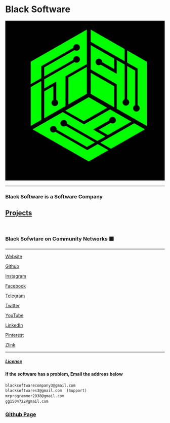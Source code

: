 <!-- Black Software -->
<!-- سینا میثمی -->
# Black Software

[![Black-Software](https://github.com/black-software-Com/Black-Software/blob/master/docs/img/black-software-logo-.png "Black Software")](https://github.com/black-software-Com)
<hr>

<h3>
Black Software is a Software Company
</h3>

## [Projects](https://github.com/black-software-com)

<br>

### Black Sofwtare on Community Networks ⬛
---
[Website](http://blacksoftwarecompany.com)

[Github](https://github.com/black-software-com)

[Instagram](https://instagram.com/black_software_company)

[Facebook](https://www.facebook.com/profile.php?id=100076104841323)

[Telegram](https://t.me/blacksoftware3)

[Twitter](https://twitter.com/blacksoftware3 )

[YouTube](https://www.youtube.com/channel/UCJNgrVc2NvEuMkASBa5AzLg)

[LinkedIn](https://www.linkedin.com/in/black-software-608425226/)

[Pinterest](https://www.pinterest.com/blacksoftwarecompany3/_saved/)

[Zlink](https://zil.ink/blacksoftware)

---


##### [License](https://github.com/black-software-Com/Black-Webbrowser/blob/master/LICENSE)

#### If the software has a problem, Email the address below

``` txt 
blacksoftwarecompany3@gmail.com
blacksoftwares3@gmail.com  (Support)
mrprogrammer2938@gmail.com
gg1504722@gmail.com
```

<!-- Black Software -->

### [Github Page](https://black-software-com.github.io/.github/)
<br>
